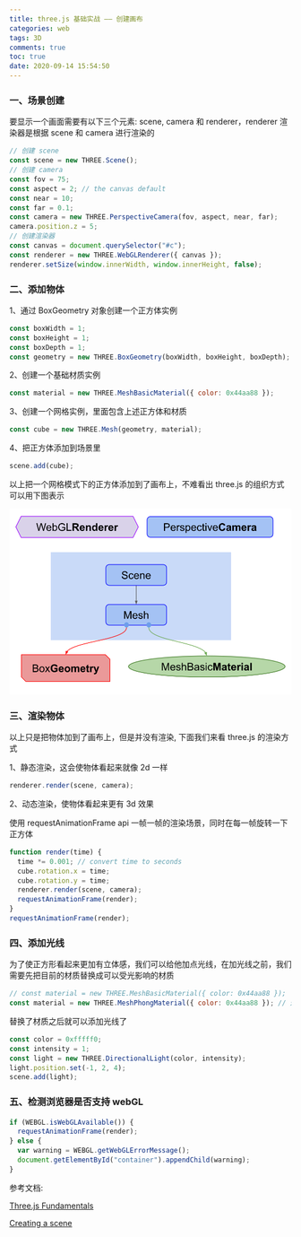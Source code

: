 ```yaml
---
title: three.js 基础实战 —— 创建画布
categories: web
tags: 3D
comments: true
toc: true
date: 2020-09-14 15:54:50
---
```

### 一、场景创建

要显示一个画面需要有以下三个元素: scene, camera 和 renderer，renderer 渲染器是根据 scene 和 camera 进行渲染的

```js
// 创建 scene
const scene = new THREE.Scene();
// 创建 camera
const fov = 75;
const aspect = 2; // the canvas default
const near = 10;
const far = 0.1;
const camera = new THREE.PerspectiveCamera(fov, aspect, near, far);
camera.position.z = 5;
// 创建渲染器
const canvas = document.querySelector("#c");
const renderer = new THREE.WebGLRenderer({ canvas });
renderer.setSize(window.innerWidth, window.innerHeight, false);
```

### 二、添加物体

1、通过 BoxGeometry 对象创建一个正方体实例

```js
const boxWidth = 1;
const boxHeight = 1;
const boxDepth = 1;
const geometry = new THREE.BoxGeometry(boxWidth, boxHeight, boxDepth);
```

2、创建一个基础材质实例

```js
const material = new THREE.MeshBasicMaterial({ color: 0x44aa88 });
```

3、创建一个网格实例，里面包含上述正方体和材质

```js
const cube = new THREE.Mesh(geometry, material);
```

4、把正方体添加到场景里

```js
scene.add(cube);
```

以上把一个网格模式下的正方体添加到了画布上，不难看出 three.js 的组织方式可以用下图表示

![three.js 组织方式](/images/threejs-1cube-no-light-scene.svg)

### 三、渲染物体

以上只是把物体加到了画布上，但是并没有渲染, 下面我们来看 three.js 的渲染方式

1、静态渲染，这会使物体看起来就像 2d 一样

```js
renderer.render(scene, camera);
```

2、动态渲染，使物体看起来更有 3d 效果

使用 requestAnimationFrame api 一帧一帧的渲染场景，同时在每一帧旋转一下正方体

```js
function render(time) {
  time *= 0.001; // convert time to seconds
  cube.rotation.x = time;
  cube.rotation.y = time;
  renderer.render(scene, camera);
  requestAnimationFrame(render);
}
requestAnimationFrame(render);
```

### 四、添加光线

为了使正方形看起来更加有立体感，我们可以给他加点光线，在加光线之前，我们需要先把目前的材质替换成可以受光影响的材质

```js
// const material = new THREE.MeshBasicMaterial({ color: 0x44aa88 });
const material = new THREE.MeshPhongMaterial({ color: 0x44aa88 }); // 这种材质会受光线影响
```

替换了材质之后就可以添加光线了

```js
const color = 0xfffff0;
const intensity = 1;
const light = new THREE.DirectionalLight(color, intensity);
light.position.set(-1, 2, 4);
scene.add(light);
```

### 五、检测浏览器是否支持 webGL

```js
if (WEBGL.isWebGLAvailable()) {
  requestAnimationFrame(render);
} else {
  var warning = WEBGL.getWebGLErrorMessage();
  document.getElementById("container").appendChild(warning);
}
```

参考文档:

[Three.js Fundamentals](https://threejsfundamentals.org/threejs/lessons/threejs-fundamentals.html)

[Creating a scene](https://threejs.org/docs/index.html#manual/en/introduction/Creating-a-scene)


